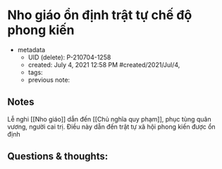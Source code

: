 ---
---

# Nho giáo ổn định trật tự chế độ phong kiến

- metadata
	- UID (delete): P-210704-1258
	- created: July 4, 2021 12:58 PM #created/2021/Jul/4,
	- tags:
	- previous note:

## Notes
Lễ nghi [[Nho giáo]] dẫn đến [[Chủ nghĩa quy phạm]], phục tùng quân vương, người cai trị. Điều này dẫn đến trật tự xã hội phong kiến được ổn định

## Questions & thoughts:


